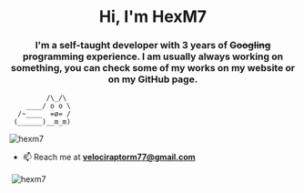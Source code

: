 <h1 align="center">Hi, I'm HexM7</h1>
<h3 align="center">I'm a self-taught developer with 3 years of <del>Googling</del> programming experience. I am usually always working on something, you can check some of my works on my website or on my GitHub page.</h3>

```      
         /\_/\
    ____/ o o \
  /~____  =ø= /
 (______)__m_m)
```

<p align="left"> <img src="https://komarev.com/ghpvc/?username=hexm7&label=Profile%20views&color=0e75b6&style=flat" alt="hexm7" /> </p>

- 📫 Reach me at **velociraptorm77@gmail.com**

 
<p>&nbsp;<img align="center" src="https://github-readme-stats.vercel.app/api?username=hexm7&show_icons=true&locale=en" alt="hexm7" /></p>
